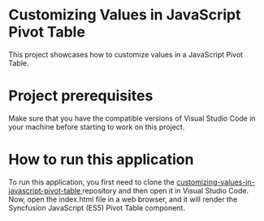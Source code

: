 # Customizing Values in JavaScript Pivot Table
This project showcases how to customize values in a JavaScript Pivot Table.

# Project prerequisites
Make sure that you have the compatible versions of Visual Studio Code in your machine before starting to work on this project.

# How to run this application
To run this application, you first need to clone the [customizing-values-in-javascript-pivot-table ](https://github.com/SyncfusionExamples/customizing-values-in-javascript-pivot-table) repository and then open it in Visual Studio Code. Now, open the index.html file in a web browser, and it will render the Syncfusion JavaScript (ES5) Pivot Table component.
